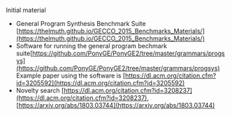 Initial material
- General Program Synthesis Benchmark Suite [https://thelmuth.github.io/GECCO_2015_Benchmarks_Materials/](https://thelmuth.github.io/GECCO_2015_Benchmarks_Materials/)
- Software for running the general program bechmark suite[https://github.com/PonyGE/PonyGE2/tree/master/grammars/progsys](https://github.com/PonyGE/PonyGE2/tree/master/grammars/progsys) Example paper using the software is [https://dl.acm.org/citation.cfm?id=3205592](https://dl.acm.org/citation.cfm?id=3205592)
- Novelty search [https://dl.acm.org/citation.cfm?id=3208237](https://dl.acm.org/citation.cfm?id=3208237), [https://arxiv.org/abs/1803.03744](https://arxiv.org/abs/1803.03744)
